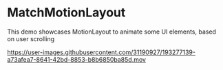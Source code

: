 # MatchMotionLayout

This demo showcases MotionLayout to animate some UI elements, based on user scrolling



https://user-images.githubusercontent.com/31190927/193277139-a73afea7-8641-42bd-8853-b8b6850ba85d.mov



